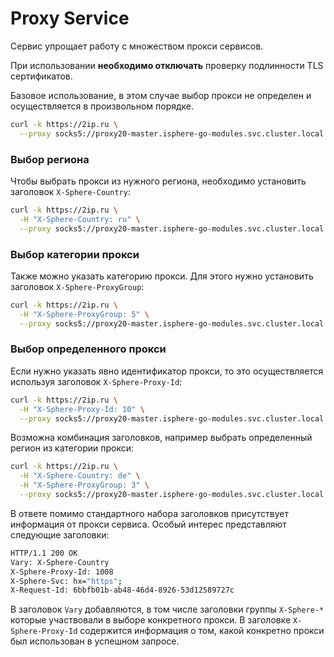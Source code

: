 # Proxy Service

Сервис упрощает работу с множеством прокси сервисов.

При использовании **необходимо отключать** проверку подлинности TLS сертификатов.

Базовое использование, в этом случае выбор прокси не определен и осуществляется в произвольном порядке.
```bash
curl -k https://2ip.ru \
  --proxy socks5://proxy20-master.isphere-go-modules.svc.cluster.local
```

### Выбор региона
Чтобы выбрать прокси из нужного региона, необходимо установить заголовок `X-Sphere-Country`:
```bash 
curl -k https://2ip.ru \
  -H "X-Sphere-Country: ru" \
  --proxy socks5://proxy20-master.isphere-go-modules.svc.cluster.local  
```

### Выбор категории прокси
Также можно указать категорию прокси. Для этого нужно установить заголовок `X-Sphere-ProxyGroup`:
```bash 
curl -k https://2ip.ru \
  -H "X-Sphere-ProxyGroup: 5" \
  --proxy socks5://proxy20-master.isphere-go-modules.svc.cluster.local
``` 

### Выбор определенного прокси
Если нужно указать явно идентификатор прокси, то это осуществляется используя заголовок `X-Sphere-Proxy-Id`:
```bash 
curl -k https://2ip.ru \
  -H "X-Sphere-Proxy-Id: 10" \
  --proxy socks5://proxy20-master.isphere-go-modules.svc.cluster.local
```

Возможна комбинация заголовков, например выбрать определенный регион из категории прокси:
```bash 
curl -k https://2ip.ru \
  -H "X-Sphere-Country: de" \
  -H "X-Sphere-ProxyGroup: 3" \
  --proxy socks5://proxy20-master.isphere-go-modules.svc.cluster.local
```

В ответе помимо стандартного набора заголовков присутствует информация от прокси сервиса. 
Особый интерес представляют следующие заголовки:

```bash 
HTTP/1.1 200 OK
Vary: X-Sphere-Country
X-Sphere-Proxy-Id: 1008
X-Sphere-Svc: hx="https";
X-Request-Id: 6bbfb01b-ab48-46d4-8926-53d12589727c
```

В заголовок `Vary` добавляются, в том числе заголовки группы `X-Sphere-*` которые участвовали в выборе конкретного прокси.
В заголовке `X-Sphere-Proxy-Id` содержится информация о том, какой конкретно прокси был использован в успешном запросе.
